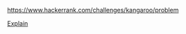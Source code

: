 https://www.hackerrank.com/challenges/kangaroo/problem

[Explain](https://www.hackerrank.com/challenges/kangaroo/forum/comments/151726)
